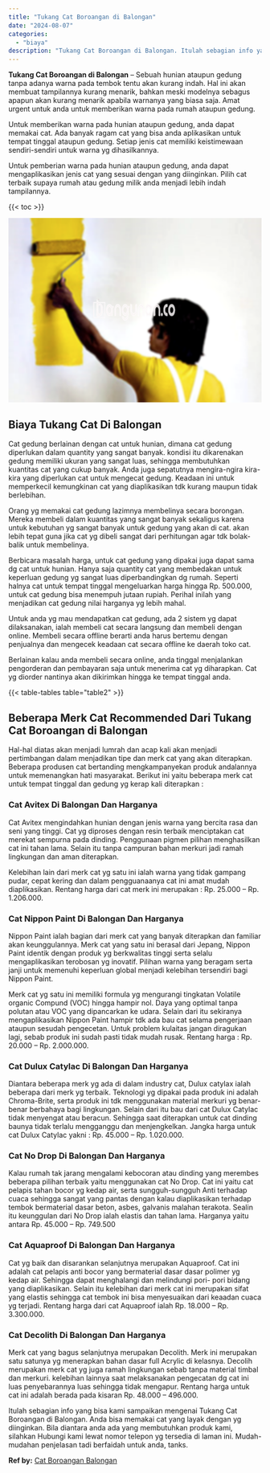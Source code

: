 ```yaml
---
title: "Tukang Cat Boroangan di Balongan"
date: "2024-08-07"
categories: 
  - "biaya"
description: "Tukang Cat Boroangan di Balongan. Itulah sebagian info yang bisa kami sampaikan mengenai Tukang Cat Boroangan di Balongan. Anda bisa memakai cat yang layak d..."
---
```


**Tukang Cat Boroangan di Balongan** – Sebuah hunian ataupun gedung tanpa adanya warna pada tembok tentu akan kurang indah. Hal ini akan membuat tampilannya kurang menarik, bahkan meski modelnya sebagus apapun akan kurang menarik apabila warnanya yang biasa saja. Amat urgent untuk anda untuk memberikan warna pada rumah ataupun gedung.

Untuk memberikan warna pada hunian ataupun gedung, anda dapat memakai cat. Ada banyak ragam cat yang bisa anda aplikasikan untuk tempat tinggal ataupun gedung. Setiap jenis cat memiliki keistimewaan sendiri-sendiri untuk warna yg dihasilkannya.

Untuk pemberian warna pada hunian ataupun gedung, anda dapat mengaplikasikan jenis cat yang sesuai dengan yang diinginkan. Pilih cat terbaik supaya rumah atau gedung milik anda menjadi lebih indah tampilannya.

{{< toc >}}

![Tukang Cat Boroangan di Balongan](/images/jasa-cat-murah20.png)

## Biaya Tukang Cat Di Balongan

Cat gedung berlainan dengan cat untuk hunian, dimana cat gedung diperlukan dalam quantity yang sangat banyak. kondisi itu dikarenakan gedung memiliki ukuran yang sangat luas, sehingga membutuhkan kuantitas cat yang cukup banyak. Anda juga sepatutnya mengira-ngira kira-kira yang diperlukan cat untuk mengecat gedung. Keadaan ini untuk memperkecil kemungkinan cat yang diaplikasikan tdk kurang maupun tidak berlebihan.

Orang yg memakai cat gedung lazimnya membelinya secara borongan. Mereka membeli dalam kuantitas yang sangat banyak sekaligus karena untuk kebutuhan yg sangat banyak untuk gedung yang akan di cat. akan lebih tepat guna jika cat yg dibeli sangat dari perhitungan agar tdk bolak-balik untuk membelinya.

Berbicara masalah harga, untuk cat gedung yang dipakai juga dapat sama dg cat untuk hunian. Hanya saja quantity cat yang membedakan untuk keperluan gedung yg sangat luas diperbandingkan dg rumah. Seperti halnya cat untuk tempat tinggal mengeluarkan harga hingga Rp. 500.000, untuk cat gedung bisa menempuh jutaan rupiah. Perihal inilah yang menjadikan cat gedung nilai harganya yg lebih mahal.

Untuk anda yg mau mendapatkan cat gedung, ada 2 sistem yg dapat dilaksanakan, ialah membeli cat secara langsung dan membeli dengan online. Membeli secara offline berarti anda harus bertemu dengan penjualnya dan mengecek keadaan cat secara offline ke daerah toko cat.

Berlainan kalau anda membeli secara online, anda tinggal menjalankan pengorderan dan pembayaran saja untuk menerima cat yg diharapkan. Cat yg diorder nantinya akan dikirimkan hingga ke tempat tinggal anda.

{{< table-tables table="table2" >}}

## Beberapa Merk Cat Recommended Dari Tukang Cat Boroangan di Balongan

Hal-hal diatas akan menjadi lumrah dan acap kali akan menjadi pertimbangan dalam menjadikan tipe dan merk cat yang akan diterapkan. Beberapa produsen cat bertanding mengkampanyekan produk andalannya untuk memenangkan hati masyarakat. Berikut ini yaitu beberapa merk cat untuk tempat tinggal dan gedung yg kerap kali diterapkan :

### Cat Avitex Di Balongan Dan Harganya

Cat Avitex mengindahkan hunian dengan jenis warna yang bercita rasa dan seni yang tinggi. Cat yg diproses dengan resin terbaik menciptakan cat merekat sempurna pada dinding. Penggunaan pigmen pilihan menghasilkan cat ini tahan lama. Selain itu tanpa campuran bahan merkuri jadi ramah lingkungan dan aman diterapkan.

Kelebihan lain dari merk cat yg satu ini ialah warna yang tidak gampang pudar, cepat kering dan dalam pengguanaanya cat ini amat mudah diaplikasikan. Rentang harga dari cat merk ini merupakan : Rp. 25.000 – Rp. 1.206.000.

### Cat Nippon Paint Di Balongan Dan Harganya

Nippon Paint ialah bagian dari merk cat yang banyak diterapkan dan familiar akan keunggulannya. Merk cat yang satu ini berasal dari Jepang, Nippon Paint identik dengan produk yg berkwalitas tinggi serta selalu mengaplikasikan terobosan yg inovatif. Pilihan warna yang beragam serta janji untuk memenuhi keperluan global menjadi kelebihan tersendiri bagi Nippon Paint.

Merk cat yg satu ini memiliki formula yg mengurangi tingkatan Volatile organic Compund (VOC) hingga hampir nol. Daya yang optimal tanpa polutan atau VOC yang dipancarkan ke udara. Selain dari itu sekiranya mengaplikasikan Nippon Paint hampir tdk ada bau cat selama pengerjaan ataupun sesudah pengecetan. Untuk problem kulaitas jangan diragukan lagi, sebab produk ini sudah pasti tidak mudah rusak. Rentang harga : Rp. 20.000 – Rp. 2.000.000.

### Cat Dulux Catylac Di Balongan Dan Harganya

Diantara beberapa merk yg ada di dalam industry cat, Dulux catylax ialah beberapa dari merk yg terbaik. Teknologi yg dipakai pada produk ini adalah Chroma-Brite, serta produk ini tdk menggunakan material merkuri yg benar-benar berbahaya bagi lingkungan. Selain dari itu bau dari cat Dulux Catylac tidak menyengat atau beracun. Sehingga saat diterapkan untuk cat dinding baunya tidak terlalu mengganggu dan menjengkelkan. Jangka harga untuk cat Dulux Catylac yakni : Rp. 45.000 – Rp. 1.020.000.

### Cat No Drop Di Balongan Dan Harganya

Kalau rumah tak jarang mengalami kebocoran atau dinding yang merembes beberapa pilihan terbaik yaitu menggunakan cat No Drop. Cat ini yaitu cat pelapis tahan bocor yg kedap air, serta sungguh-sungguh Anti terhadap cuaca sehingga sangat yang pantas dengan kalau diaplikasikan terhadap tembok bermaterial dasar beton, asbes, galvanis malahan terakota. Sealin itu keunggulan dari No Drop ialah elastis dan tahan lama. Harganya yaitu antara Rp. 45.000 – Rp. 749.500

### Cat Aquaproof Di Balongan Dan Harganya

Cat yg baik dan disarankan selanjutnya merupakan Aquaproof. Cat ini adalah cat pelapis anti bocor yang bermaterial dasar dasar polimer yg kedap air. Sehingga dapat menghalangi dan melindungi pori- pori bidang yang diaplikasikan. Selain itu kelebihan dari merk cat ini merupakan sifat yang elastis sehingga cat tembok ini bisa menyesuaikan dari keaadan cuaca yg terjadi. Rentang harga dari cat Aquaproof ialah Rp. 18.000 – Rp. 3.300.000.

### Cat Decolith Di Balongan Dan Harganya

Merk cat yang bagus selanjutnya merupakan Decolith. Merk ini merupakan satu satunya yg menerapkan bahan dasar full Acrylic di kelasnya. Decolih merupakan merk cat yg juga ramah lingkungan sebab tanpa material timbal dan merkuri. kelebihan lainnya saat melaksanakan pengecatan dg cat ini luas penyebarannya luas sehingga tidak mengapur. Rentang harga untuk cat ini adalah berada pada kisaran Rp. 48.000 – 496.000.

Itulah sebagian info yang bisa kami sampaikan mengenai Tukang Cat Boroangan di Balongan. Anda bisa memakai cat yang layak dengan yg diinginkan. Bila diantara anda ada yang membutuhkan produk kami, silahkan Hubungi kami lewat nomor telepon yg tersedia di laman ini. Mudah-mudahan penjelasan tadi berfaidah untuk anda, tanks.

**Ref by:** [Cat Boroangan Balongan](https://id.wikipedia.org/wiki/Cat)
